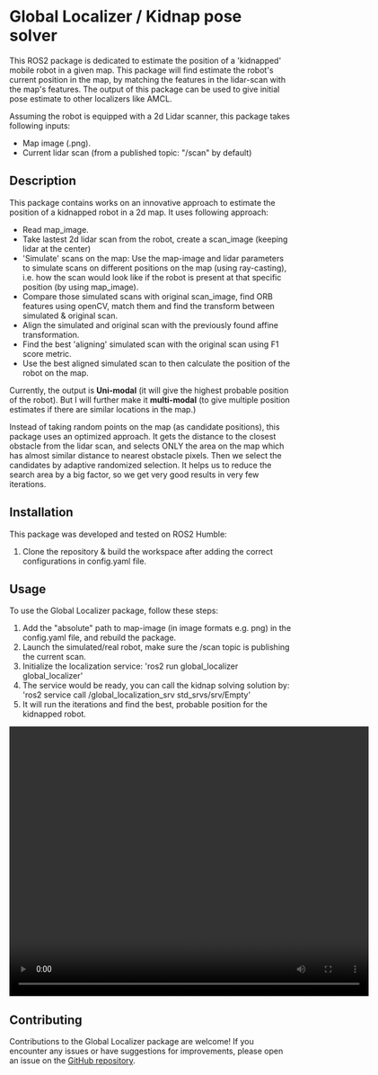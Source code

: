 # Global Localizer / Kidnap pose solver

This ROS2 package is dedicated to estimate the position of a 'kidnapped' mobile robot in a given map. This package will find estimate the robot's current position in the map, by matching the features in the lidar-scan with the map's features. The output of this package can be used to give initial pose estimate to other localizers like AMCL.

 Assuming the robot is equipped with a 2d Lidar scanner, this package takes following inputs:
- Map image (.png).
- Current lidar scan (from a published topic: "/scan" by default)

## Description
This package contains works on an innovative approach to estimate the position of a kidnapped robot in a 2d map. It uses following approach:
- Read map_image.
- Take lastest 2d lidar scan from the robot, create a scan_image (keeping lidar at the center)
- 'Simulate' scans on the map: Use the map-image and lidar parameters to simulate scans on different positions on the map (using ray-casting), i.e. how the scan would look like if the robot is present at that specific position (by using map_image).
- Compare those simulated scans with original scan_image, find ORB features using openCV, match them and find the transform between simulated & original scan.
- Align the simulated and original scan with the previously found affine transformation.
- Find the best 'aligning' simulated scan with the original scan using F1 score metric.
- Use the best aligned simulated scan to then calculate the position of the robot on the map.

Currently, the output is **Uni-modal** (it will give the highest probable position of the robot). But I will further make it **multi-modal** (to give multiple position estimates if there are similar locations in the map.)

Instead of taking random points on the map (as candidate positions), this package uses an optimized approach. It gets the distance to the closest obstacle from the lidar scan, and selects ONLY the area on the map which has almost similar distance to nearest obstacle pixels. Then we select the candidates by adaptive randomized selection. It helps us to reduce the search area by a big factor, so we get very good results in very few iterations.

## Installation

This package was developed and tested on ROS2 Humble:

1. Clone the repository & build the workspace after adding the correct configurations in config.yaml file.

## Usage

To use the Global Localizer package, follow these steps:

1. Add the "absolute" path to map-image (in image formats e.g. png) in the config.yaml file, and rebuild the package.
2. Launch the simulated/real robot, make sure the /scan topic is publishing the current scan.
3. Initialize the localization service: 'ros2 run global_localizer global_localizer'
4. The service would be ready, you can call the kidnap solving solution by: 'ros2 service call /global_localization_srv std_srvs/srv/Empty'
5. It will run the iterations and find the best, probable position for the kidnapped robot. 

<video width="640" height="480" controls>
  <source src="media/demo.webm" type="video/webm">
  Your browser does not support the video tag.
</video>

## Contributing

Contributions to the Global Localizer package are welcome! If you encounter any issues or have suggestions for improvements, please open an issue on the [GitHub repository](https://github.com/saadi-tech/kidnapped_robot_finder).

